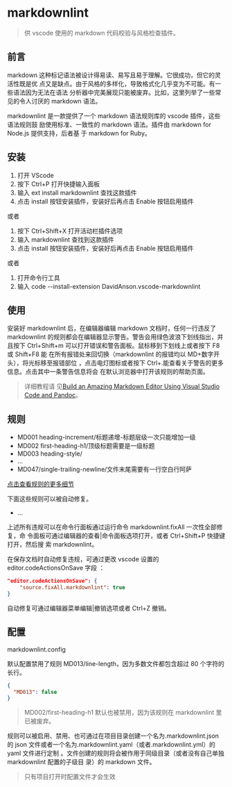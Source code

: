 # markdownlint

> 供 vscode 使用的 markdown 代码校验与风格检查插件。

## 前言

markdown 这种标记语法被设计得易读、易写且易于理解。它很成功，但它的灵活性既是优
点又是缺点。由于风格的多样化，导致格式化几乎变为不可能。有一些语法因为无法在语法
分析器中完美展现只能被废弃。比如，这里列举了一些常见的令人讨厌的 markdown 语法。

markdownlint 是一款提供了一个 markdown 语法规则库的 vscode 插件，这些语法规则鼓
励使用标准、一致性的 markdown 语法。插件由 markdown for Node.js 提供支持，后者基
于 markdown for Ruby。

## 安装

1. 打开 VScode
2. 按下 Ctrl+P 打开快捷输入面板
3. 输入 ext install markdownlint 查找这款插件
4. 点击 install 按钮安装插件，安装好后再点击 Enable 按钮启用插件

或者

1. 按下 Ctrl+Shift+X 打开活动栏插件选项
2. 输入 markdownlint 查找到这款插件
3. 点击 install 按钮安装插件，安装好后再点击 Enable 按钮启用插件

或者

1. 打开命令行工具
2. 输入 code --install-extension DavidAnson.vscode-markdownlint

## 使用

安装好 markdownlint 后，在编辑器编辑 markdown 文档时，任何一行违反了
markdownlint 的规则都会在编辑器显示警告。警告会用绿色波浪下划线指出，并且按下
Ctrl+Shift+m 可以打开错误和警告面板。鼠标移到下划线上或者按下 F8 或 Shift+F8 能
在所有报错处来回切换（markdownlint 的报错均以 MD+数字开头），将光标移至报错部位
，点击电灯图标或者按下 Ctrl+.能查看关于警告的更多信息。点击其中一条警告信息将会
在默认浏览器中打开该规则的帮助页面。

> 详细教程请
> 见[Build an Amazing Markdown Editor Using Visual Studio Code and Pandoc](https://thisdavej.com/build-an-amazing-markdown-editor-using-visual-studio-code-and-pandoc/)。

## 规则

- MD001 heading-increment/标题递增-标题层级一次只能增加一级
- MD002 first-heading-h1/顶级标题需要是一级标题
- MD003 heading-style/
- ...
- MD047/single-trailing-newline/文件末尾需要有一行空白行阿萨

[点击查看规则的更多细节](https://github.com/DavidAnson/markdownlint/blob/master/doc/Rules.md)

下面这些规则可以被自动修复。

- ...

上述所有违规可以在命令行面板通过运行命令 markdownlint.fixAll 一次性全部修复，命
令面板可通过编辑器的查看|命令面板选项打开，或者 Ctrl+Shift+P 快捷键打开，然后搜
索 markdownlint。

在保存文档时自动修复违规，可通过更改 vscode 设置的 editor.codeActionsOnSave 字段
：

```json
"editor.codeActionsOnSave": {
    "source.fixAll.markdownlint": true
}
```

自动修复可通过编辑器菜单编辑|撤销选项或者 Ctrl+Z 撤销。

## 配置

markdownlint.config

默认配置禁用了规则 MD013/line-length，因为多数文件都包含超过 80 个字符的长行。

```json
{
  "MD013": false
}
```

> MD002/first-heading-h1 默认也被禁用，因为该规则在 markdownlint 里已被废弃。

规则可以被启用、禁用、也可通过在项目目录创建一个名为.markdownlint.json 的 json
文件或者一个名为.markdownlint.yaml（或者.markdownlint.yml）的 yaml 文件进行定制
。文件创建的规则将会被作用于同级目录（或者没有自己单独 markdownlint 配置的子级目
录）的 markdown 文件。

> 只有项目打开时配置文件才会生效

